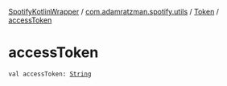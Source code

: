 [SpotifyKotlinWrapper](../../index.md) / [com.adamratzman.spotify.utils](../index.md) / [Token](index.md) / [accessToken](./access-token.md)

# accessToken

`val accessToken: `[`String`](https://kotlinlang.org/api/latest/jvm/stdlib/kotlin/-string/index.html)